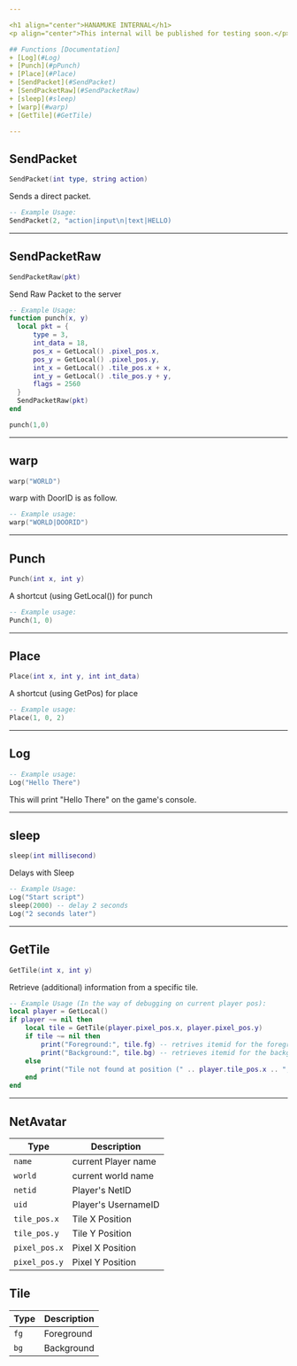 ```yaml
---

<h1 align="center">HANAMUKE INTERNAL</h1>
<p align="center">This internal will be published for testing soon.</p>

## Functions [Documentation]
+ [Log](#Log)
+ [Punch](#pPunch)
+ [Place](#Place)
+ [SendPacket](#SendPacket)
+ [SendPacketRaw](#SendPacketRaw)  
+ [sleep](#sleep)
+ [warp](#warp)
+ [GetTile](#GetTile)

---
```


## SendPacket
```lua
SendPacket(int type, string action)
```
Sends a direct packet.
```lua
-- Example Usage:
SendPacket(2, "action|input\n|text|HELLO)
```

---

## SendPacketRaw
```lua
SendPacketRaw(pkt)
```
Send Raw Packet to the server
```lua
-- Example Usage:
function punch(x, y)
  local pkt = {
      type = 3,
      int_data = 18,
      pos_x = GetLocal() .pixel_pos.x,
      pos_y = GetLocal() .pixel_pos.y,
      int_x = GetLocal() .tile_pos.x + x,
      int_y = GetLocal() .tile_pos.y + y,
      flags = 2560
  }
  SendPacketRaw(pkt)
end

punch(1,0)
```

---

## warp
```lua
warp("WORLD")
```

warp with DoorID is as follow.
```lua
-- Example usage:
warp("WORLD|DOORID")
```

---

## Punch
```lua
Punch(int x, int y)
```
A shortcut (using GetLocal()) for punch
```lua
-- Example usage:
Punch(1, 0)
```

---

## Place
```lua
Place(int x, int y, int int_data)
```
A shortcut (using GetPos) for place
```lua
-- Example usage:
Place(1, 0, 2)
```

---

## Log
```lua
-- Example usage:
Log("Hello There")
```
This will print "Hello There" on the game's console.

---

## sleep
```lua
sleep(int millisecond)
```
Delays with Sleep
```lua
-- Example Usage:
Log("Start script")
sleep(2000) -- delay 2 seconds
Log("2 seconds later")
```

---

## GetTile
```lua
GetTile(int x, int y)
```
Retrieve (additional) information from a specific tile.
```lua
-- Example Usage (In the way of debugging on current player pos):
local player = GetLocal()
if player ~= nil then
    local tile = GetTile(player.pixel_pos.x, player.pixel_pos.y)
    if tile ~= nil then
        print("Foreground:", tile.fg) -- retrives itemid for the foreground
        print("Background:", tile.bg) -- retrieves itemid for the background
    else
        print("Tile not found at position (" .. player.tile_pos.x .. ", " .. player.tile_pos.y .. ")")
    end
end
```

---

## **NetAvatar**
| Type      | Description |
| --------- | ----------- |
| `name`| current Player name |
| `world`| current world name |
| `netid`| Player's NetID |
| `uid`     | Player's UsernameID |
| `tile_pos.x`| Tile X Position |     
| `tile_pos.y`| Tile Y Position |
| `pixel_pos.x`| Pixel X Position |
| `pixel_pos.y`| Pixel Y Position |


## **Tile**
| Type      | Description |
| --------- | ----------- |
| `fg`| Foreground |
| `bg`| Background |
